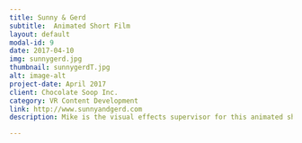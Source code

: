 ```yaml
---
title: Sunny & Gerd
subtitle:  Animated Short Film
layout: default
modal-id: 9
date: 2017-04-10
img: sunnygerd.jpg
thumbnail: sunnygerdT.jpg
alt: image-alt
project-date: April 2017
client: Chocolate Soop Inc.
category: VR Content Development
link: http://www.sunnyandgerd.com
description: Mike is the visual effects supervisor for this animated short film featuring two robots who go on an unexpected adventure. Mike also contributed to the look-dev, surfacing, and rendering of this Blender-made film.<br><br><img class="img-responsive" src="img/portfolio/sng-gerd.jpg"><img class="img-responsive" src="img/portfolio/sng-whg.jpg"><img class="img-responsive" src="img/portfolio/sng-room.jpg"><br>Written and Directed by Dacosta Bayley.

---
```

